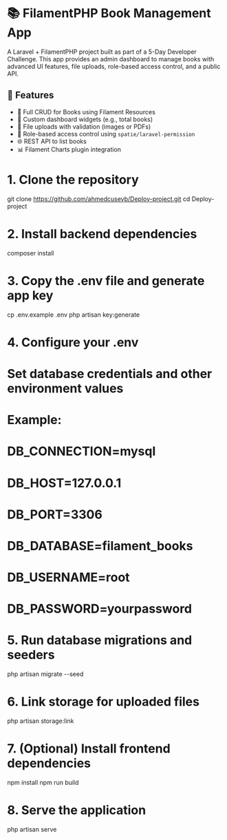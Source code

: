 # 📚 FilamentPHP Book Management App

A Laravel + FilamentPHP project built as part of a 5-Day Developer Challenge. This app provides an admin dashboard to manage books with advanced UI features, file uploads, role-based access control, and a public API.

## 🚀 Features

- 📘 Full CRUD for Books using Filament Resources
- 🧠 Custom dashboard widgets (e.g., total books)
- 📂 File uploads with validation (images or PDFs)
- 🔐 Role-based access control using `spatie/laravel-permission`
- 🌐 REST API to list books
- 📊 Filament Charts plugin integration





# 1. Clone the repository
git clone https://github.com/ahmedcuseyb/Deploy-project.git
cd Deploy-project

# 2. Install backend dependencies
composer install

# 3. Copy the .env file and generate app key
cp .env.example .env
php artisan key:generate

# 4. Configure your .env
# Set database credentials and other environment values
# Example:
# DB_CONNECTION=mysql
# DB_HOST=127.0.0.1
# DB_PORT=3306
# DB_DATABASE=filament_books
# DB_USERNAME=root
# DB_PASSWORD=yourpassword

# 5. Run database migrations and seeders
php artisan migrate --seed

# 6. Link storage for uploaded files
php artisan storage:link

# 7. (Optional) Install frontend dependencies
npm install
npm run build

# 8. Serve the application
php artisan serve
